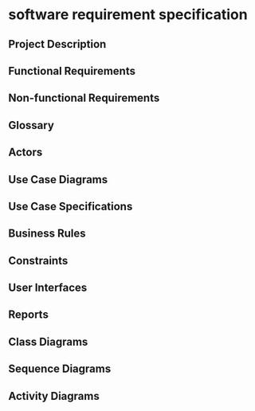 # software requirement specification

## Project Description
## Functional Requirements
## Non-functional Requirements
## Glossary
## Actors
## Use Case Diagrams
## Use Case Specifications
## Business Rules
## Constraints
## User Interfaces
## Reports
## Class Diagrams
## Sequence Diagrams
## Activity Diagrams